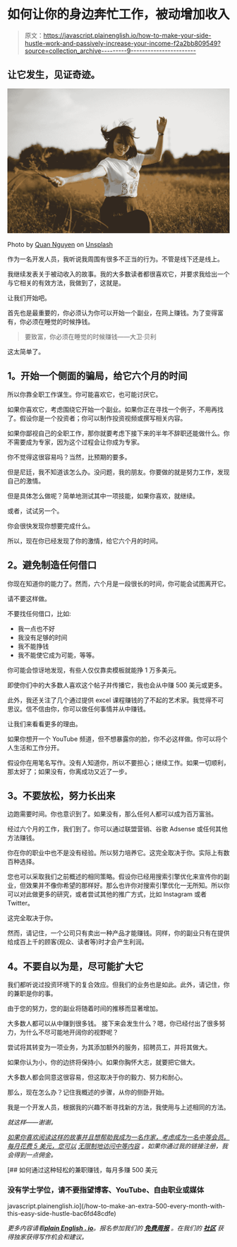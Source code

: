 # 如何让你的身边奔忙工作，被动增加收入

> 原文：<https://javascript.plainenglish.io/how-to-make-your-side-hustle-work-and-passively-increase-your-income-f2a2bb809549?source=collection_archive---------9----------------------->

## 让它发生，见证奇迹。

![](img/f1135844f143a8b9b4dee8e904f36c48.png)

Photo by [Quan Nguyen](https://unsplash.com/@quanlightwriter?utm_source=medium&utm_medium=referral) on [Unsplash](https://unsplash.com?utm_source=medium&utm_medium=referral)

作为一名开发人员，我听说我周围有很多不正当的行为。不管是线下还是线上。

我继续发表关于被动收入的故事。我的大多数读者都很喜欢它，并要求我给出一个与它相关的有效方法，我做到了，这就是。

让我们开始吧。

首先也是最重要的，你必须认为你可以开始一个副业，在网上赚钱。为了变得富有，你必须在睡觉的时候挣钱。

> 要致富，你必须在睡觉的时候赚钱——大卫·贝利

这太简单了。

## **1。开始一个侧面的骗局，给它六个月的时间**

所以你靠全职工作谋生。你可能喜欢它，也可能讨厌它。

如果你喜欢它，考虑围绕它开始一个副业。如果你正在寻找一个例子，不用再找了。假设你是一个投资者；你可以制作投资视频或撰写相关内容。

如果你鄙视自己的全职工作，那你就要考虑下接下来的半年不辞职还能做什么。你不需要成为专家，因为这个过程会让你成为专家。

你不觉得这很容易吗？当然，比预期的要多。

但是尼廷，我不知道该怎么办。没问题，我的朋友。你要做的就是努力工作，发现自己的激情。

但是具体怎么做呢？简单地测试其中一项技能，如果你喜欢，就继续。

或者，试试另一个。

你会很快发现你想要完成什么。

所以，现在你已经发现了你的激情，给它六个月的时间。

## **2。避免制造任何借口**

你现在知道你的能力了。然而，六个月是一段很长的时间，你可能会试图离开它。

请不要这样做。

不要找任何借口，比如:

*   我一点也不好
*   我没有足够的时间
*   我不能挣钱
*   我不能使它成为可能，等等。

你可能会惊讶地发现，有些人仅仅靠卖模板就能挣 1 万多美元。

即使你们中的大多数人喜欢这个帖子并传播它，我也会从中赚 500 美元或更多。

此外，我还关注了几个通过提供 excel 课程赚钱的了不起的艺术家。我觉得不可思议。信不信由你，你可以做任何事情并从中赚钱。

让我们来看看更多的理由。

如果你想开一个 YouTube 频道，但不想暴露你的脸，你不必这样做。你可以将个人生活和工作分开。

假设你在用笔名写作。没有人知道你，所以不要担心；继续工作。如果一切顺利，那太好了；如果没有，你离成功又近了一步。

## **3。不要放松，努力长出来**

边跑需要时间。你也意识到了。如果没有，那么任何人都可以成为百万富翁。

经过六个月的工作，我们到了。你可以通过联盟营销、谷歌 Adsense 或任何其他方法赚钱。

你在你的职业中也不是没有经验。所以努力培养它。这完全取决于你。实际上有数百种选择。

您也可以采取我们之前概述的相同策略。假设你已经用搜索引擎优化来宣传你的副业，但效果并不像你希望的那样好。那么也许你对搜索引擎优化一无所知。所以你可以对此做更多的研究，或者尝试其他的推广方式，比如 Instagram 或者 Twitter。

这完全取决于你。

然而，请记住，一个公司只有卖出一种产品才能赚钱。同样，你的副业只有在提供给成百上千的顾客(观众、读者等)时才会产生利润。

## **4。不要自以为是，尽可能扩大它**

我们都听说过投资环境下的复合效应。但我们的业务也是如此。此外，请记住，你的兼职是你的事。

由于您的努力，您的副业将随着时间的推移而显著增加。

大多数人都可以从中赚到很多钱。
接下来会发生什么？嗯，你已经付出了很多努力，为什么不尽可能地开阔你的视野呢？

尝试将其转变为一项业务，为其添加额外的服务，招聘员工，并将其做大。

如果你认为小，你的边挤将保持小。如果你胸怀大志，就要把它做大。

大多数人都会同意这很容易，但这取决于你的毅力、努力和耐心。

那么，现在怎么办？记住我概述的步骤，从你的侧卧开始。

我是一个开发人员，根据我的兴趣不断寻找新的方法，我使用与上述相同的方法。

*就这样——谢谢。*

[*如果你喜欢阅读这样的故事并且想帮助我成为一名作家，考虑成为一名中等会员。每月花费 5 美元，您可以*](https://nitinfab.medium.com/membership) [*无限制地访问中等内容*](https://nitinfab.medium.com/membership) *。如果你通过我的链接注册，我会得到一点佣金。*

[](/how-to-make-an-extra-500-every-month-with-this-easy-side-hustle-bac6fd48cdfe) [## 如何通过这种轻松的兼职赚钱，每月多赚 500 美元

### 没有学士学位，请不要指望博客、YouTube、自由职业或媒体

javascript.plainenglish.io](/how-to-make-an-extra-500-every-month-with-this-easy-side-hustle-bac6fd48cdfe) 

*更多内容请看*[***plain English . io***](http://plainenglish.io/)*。报名参加我们的* [***免费周报***](http://newsletter.plainenglish.io/) *。在我们的* [***社区***](https://discord.gg/GtDtUAvyhW) *获得独家获得写作机会和建议。*